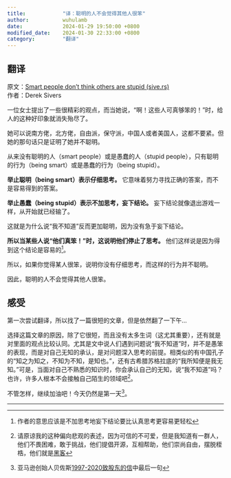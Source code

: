 ```yaml
---
title:            "译：聪明的人不会觉得其他人很笨"
author:           wuhulamb
date:             2024-01-29 19:50:00 +0800
modified_date:    2024-01-30 22:33:00 +0800
category:         "翻译"
---
```

## 翻译

原文：[Smart people don’t think others are stupid (sive.rs)](https://sive.rs/ss)  
作者：Derek Sivers

一位女士提出了一些很精彩的观点，而当她说，“啊！这些人可真够笨的！”时，给人的这种好印象就消失殆尽了。

她可以说南方佬，北方佬，自由派，保守派，中国人或者美国人，这都不要紧。但她的那句话只是证明了她并不聪明。

从来没有聪明的人（smart people）或是愚蠢的人（stupid people），只有聪明的行为（being smart）或是愚蠢的行为（being stupid）。

**举止聪明（being smart）表示仔细思考。** 它意味着努力寻找正确的答案，而不是容易得到的答案。

**举止愚蠢（being stupid）表示不加思考，妄下结论。** 妄下结论就像退出游戏一样，从开始就已经输了。

这就是为什么说“我不知道”反而更加聪明，因为没有急于妄下结论。

**所以当某些人说“他们真笨！”时，这说明他们停止了思考。** 他们这样说是因为得到这个结论是容易的[^1]。

所以，如果你觉得某人很笨，说明你没有仔细思考，而这样的行为并不聪明。

因此，聪明的人不会觉得其他人很笨。

## 感受

第一次尝试翻译，所以找了一篇很短的文章，但是依然翻了一下午...

选择这篇文章的原因，除了它很短，而且没有太多生词（这尤其重要），还有就是对里面的观点比较认同。尤其是文中说人们遇到问题说“我不知道”时，并不是愚笨的表现，而是对自己无知的承认，是对问题深入思考的前提。相类似的有中国孔子的“知之为知之，不知为不知，是知也。”，还有古希腊苏格拉底的“我所知便是我无知。”可是，当面对自己不熟悉的知识时，你会承认自己的无知，说“我不知道”吗？也许，许多人根本不会接触自己陌生的领域吧[^2]。

不管怎样，继续加油吧！今天仍然是第一天[^3]。

---

[^1]: 作者的意思应该是不加思考地妄下结论要比认真思考更容易更轻松
[^2]: 请原谅我的这种偏向悲观的表述，因为可信的不可爱，但是我知道有一群人，他们不畏困难，敢于挑战，他们提倡开源，互相帮助，他们崇尚自由，摆脱桎梏，他们就是[黑客](http://www.catb.org/esr/faqs/hacker-howto.html)
[^3]: 亚马逊创始人贝佐斯[1997-2020致股东的信](https://assets.empirefinancialresearch.com/uploads/2021/07/Amazon-Shareholder-Letters-1997-2020.pdf)中最后一句
